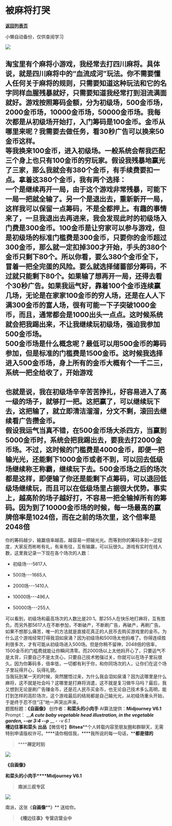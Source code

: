 # 被麻将打哭

[**返回列表页**](/gzh/槽边往事)

小懒自动备份，仅供查阅学习

![](https://mmbiz.qpic.cn/mmbiz_jpg/Ia6gU9JNtkribHj8SaKJtbrdlIdIAzkia1aNNol0mRhmSicKc64JDGoB4xG8A0vnRS0VRZviaq6Z52PKiaiapFt2t0iaA/640?wx_fmt=jpeg&from;=appmsg)

淘宝里有个麻将小游戏，我经常去打四川麻将。具体说，就是四川麻将中的“血流成河”玩法。你不需要懂人任何关于麻将的规则，只需要知道这种玩法和它的名字同样血腥残暴就好，只需要知道我经常打到泪流满面就好。游戏按照筹码金额，分为初级场，500金币场，2000金币场，10000金币场，50000金币场。我每次都是从初级场开始打，入门筹码是100金币。金币从哪里来呢？我需要去做任务，看30秒广告可以换来50金币这样。  
等我换来100金币，进入初级场。一般系统会帮我匹配三个身上也只有100金币的穷玩家。假设我残暴地赢光了三家，那么我就会有380个金币，有手续费要扣一点。拿着这380个金币，我有两个选择：  
一个是继续再开一局，由于这个游戏非常残暴，可能下一局一把就全输了。另一个是退出去，重新新开一局，这样我可以保留一点筹码，不是全都押上。有趣的事情来了，一旦我退出去再进来，我会发现此时的初级场入门费是300金币。100金币是让穷家可以参与游戏，但是初级场的标准门槛费是300金币，只要你的金币超过300金币，那么就一定扣掉300才开始，手头的380个金币只剩下80个。所以你看，要么380个金币全下，冒着一把全完蛋的风险。要么就选择储蓄部分筹码，不过就只能剩下80个。如果输了想再开一局，还得去看个30秒广告。如果我运气好，靠着100个金币连续赢几场，无论是在家家100金币的穷人场，还是在人人下满300金币的富人场，很有可能一下子突破1000金币，而且，通常都会是1000出头一点点。这时候系统就会把我踢出来，不让我继续玩初级场，强迫我参加500金币场。  
500金币场是什么概念呢？最低可以用500金币的筹码参加，但是标准的门槛费是1500金币。这时候我选择进入500金币场，身上所有的金币大概有个一千二三，系统一把全给收了，开始游戏
---
也就是说，我在初级场辛辛苦苦挣扎，好容易进入了高一级的场子，就够打一把。这把赢了，可以继续玩下去，这把输了，就立即清洁溜溜，分文不剩，滚回去继续看广告攒金币。  
假设我运气当真不错，在500金币场大杀四方，当赢到5000金币时，系统会把我踢出去，要我去打2000金币场。不过，这时候的门槛费是4000金币，即便一把输光光，还能剩下1000金币或者不到，可以回去低级场继续称王称霸，继续玩下去。500金币场之后的场次都是这样，即便输了你还是能剩下点筹码，可以退回低级场继续玩，而且可以在低级场里占据很大优势。事实上，越高阶的场子越好打，不容易一把全输掉所有的筹码。因为到了10000金币场的时候，每一场最高的赢牌倍率是1024倍，而在之前的场次里，这个倍率是2048倍
---
你的筹码越少，输赢倍率越高，越容易一把输光光。而等到你的筹码多到一定程度，大家反而彬彬有礼，有来有往，互有输赢，可以玩很久。游戏有实时在线人数，这里我记录一下现在各个场次的人数：  

  * 初级场---5617人
  * 500场---1665人  

  * 2000场---1410人  

  * 10000场---496人  

  * 50000场---255人

  
可以看到，初级场和最高场次的人数比是20:1。那255人在快乐地打麻将，互有胜负。而另外那5617人在不断参加，不断破产，不断刷广告，再破产，再刷广告。如果不想那么痛苦，唯一的方法就是直接花真正的人民币去购买游戏里的金币。为什么这个游戏经常打得我泪如泉涌？因为初级场和500场太他妈难了。你得连续胜利很多次，才有可能从初级场进入500场。但是你稍不留神，2048倍的倍率，1500金币的门槛费就能让你瞬间清零。而2000场以上太他妈开心了，只要运气不是太背，只要自己不是太贪心，只要自己技术勉强过关，你就可以在场子里玩很久。因为你筹码多，倍率低，一切都有利于你，和你同场次的人，让你们在这个场子里玩得开心，玩得礼貌。  
当我玩到某一天的时候，突然醒悟过来，为什么我会泪如泉涌？因为这哪里是什么麻将，这不就是社会吗？这哪里是打麻将消遣，这不就是复习做牛马吗？最后，我又想到无论是刷广告赚金币，还是花人民币买金币，也无论自己技术多么高明，能打到怎样的高阶场次，这个游戏最后的结局都是自己输光光，从初级场重头开始，于是终于忍不住“汪”地一声哭出声来。  
题图标题：**《自画像》** 创作者：**和菜头的小肉手** AI算法提供：**Midjourney V6.1** Prompt： _____A cute
baby vegetable head illustration, in the vegetable garden, --ar 3:4 --p___ __
__-_ -v 6.1_  
**槽边往事****和菜头
出品******【微信号】****Bitsea******个人转载内容至朋友圈和群聊天，无需特别申请版权许可。****请你相信我，****我所说的每一句话，****都是错的**

> ******禅定时刻**

![](https://mmbiz.qpic.cn/mmbiz_jpg/Ia6gU9JNtkribHj8SaKJtbrdlIdIAzkia164fICduUqZ79Bgh0We6A5ANWKiaRdh8IY9by7ayPYd424gnczjwA8pA/640?wx_fmt=jpeg&from;=appmsg)

**《自画像》**

**和菜头的小肉手****Midjourney V6.1**

> **南派三叔专区**

![](https://mmbiz.qpic.cn/mmbiz_jpg/Ia6gU9JNtkribHj8SaKJtbrdlIdIAzkia1UUJich03kOqDicLI8K7WITh4AiblhqFEriaeruuZAQMdsYiaWF13HzKS8ZQ/640?wx_fmt=jpeg&from;=appmsg)

南派，这张《**自画像****》** 送给你。

> **《槽边往事》专营店营业中**

  

